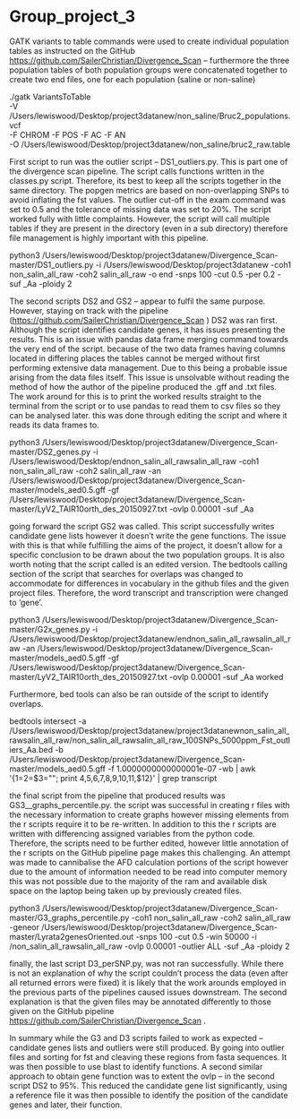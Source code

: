 # Group_project_3

GATK variants to table commands were used to create individual population tables as instructed on the GitHub https://github.com/SailerChristian/Divergence_Scan – furthermore the three population tables of both population groups were concatenated together to create two end files, one for each population (saline or non-saline)

./gatk VariantsToTable \
-V /Users/lewiswood/Desktop/project3datanew/non_saline/Bruc2_populations.vcf \
-F CHROM -F POS -F AC -F AN \
-O /Users/lewiswood/Desktop/project3datanew/non_saline/bruc2_raw.table

First script to run was the outlier script – DS1_outliers.py. This is part one of the divergence scan pipeline. The script calls functions written in the classes.py script. Therefore, its best to keep all the scripts together in the same directory. The popgen metrics are based on non-overlapping SNPs to avoid inflating the fst values. The outlier cut-off in the exam command was set to 0.5 and the tolerance of missing data was set to 20%. The script worked fully with little complaints. However, the script will call multiple tables if they are present in the  directory (even in a sub directory) therefore file management is highly important with this pipeline. 

python3 /Users/lewiswood/Desktop/project3datanew/Divergence_Scan-master/DS1_outliers.py -i /Users/lewiswood/Desktop/project3datanew -coh1 non_salin_all_raw -coh2 salin_all_raw -o end -snps 100 -cut 0.5 -per 0.2 -suf _Aa -ploidy 2

The second scripts DS2 and GS2 – appear to fulfil the same purpose. However, staying on track with the pipeline (https://github.com/SailerChristian/Divergence_Scan ) DS2 was ran first. Although the script identifies candidate genes, it has issues presenting the results. This is an issue with pandas data frame merging command towards the very end of the script. because of the two data frames having columns located in differing places the tables cannot be merged without first performing extensive data management. Due to this being a probable issue arising from the data files itself. This issue is unsolvable without reading the method of how the author of the pipeline produced the .gff and .txt files. The work around for this is to print the worked results straight to the terminal from the script or to use pandas to read them to csv files so they can be analysed later. this was done through editing the script and where it reads its data frames to. 

python3 /Users/lewiswood/Desktop/project3datanew/Divergence_Scan-master/DS2_genes.py -i /Users/lewiswood/Desktop/endnon_salin_all_rawsalin_all_raw -coh1 non_salin_all_raw -coh2 salin_all_raw -an /Users/lewiswood/Desktop/project3datanew/Divergence_Scan-master/models_aed0.5.gff -gf /Users/lewiswood/Desktop/project3datanew/Divergence_Scan-master/LyV2_TAIR10orth_des_20150927.txt -ovlp 0.00001 -suf _Aa


going forward the script GS2 was called. This script successfully writes candidate gene lists however it doesn’t write the gene functions. The issue with this is that while fulfilling the aims of the project, it doesn’t allow for a specific conclusion to be drawn about the two population groups. It is also worth noting that the script called is an edited version. The bedtools calling section of the script that searches for overlaps was changed to accommodate for differences in vocabulary in the github files and the given project files. Therefore, the word transcript and transcription were changed to ‘gene’.



python3 /Users/lewiswood/Desktop/project3datanew/Divergence_Scan-master/G2x_genes.py -i /Users/lewiswood/Desktop/project3datanew/endnon_salin_all_rawsalin_all_raw -an /Users/lewiswood/Desktop/project3datanew/Divergence_Scan-master/models_aed0.5.gff -gf /Users/lewiswood/Desktop/project3datanew/Divergence_Scan-master/LyV2_TAIR10orth_des_20150927.txt -ovlp 0.00001 -suf _Aa worked

 Furthermore, bed tools can also be ran outside of the script to identify overlaps. 	

bedtools intersect -a /Users/lewiswood/Desktop/project3datanew/project3datanewnon_salin_all_rawsalin_all_raw/non_salin_all_rawsalin_all_raw_100SNPs_5000ppm_Fst_outliers_Aa.bed -b /Users/lewiswood/Desktop/project3datanew/Divergence_Scan-master/models_aed0.5.gff -f 1.0000000000000001e-07 -wb | awk '{$1=$2=$3=""; print $4,$5,$6,$7,$8,$9,$10,$11,$12}' | grep transcript

the final script from the pipeline that produced results was GS3__graphs_percentile.py. the script was successful in creating r files with the necessary information to create graphs however missing elements from the r scripts require it to be re-written. In addition to this the r scripts are written with differencing assigned variables from the python code. Therefore, the scripts need to be further edited, however little annotation of the r scripts on the GitHub pipeline page makes this challenging. An attempt was made to cannibalise the AFD calculation portions of the script however due to the amount of information needed to be read into computer memory this was not possible due to the majority of the ram and available disk space on the laptop being taken up by previously created files. 

python3 /Users/lewiswood/Desktop/project3datanew/Divergence_Scan-master/G3_graphs_percentile.py -coh1 non_salin_all_raw -coh2 salin_all_raw -geneor /Users/lewiswood/Desktop/project3datanew/Divergence_Scan-master/Lyrata2genesOriented.out -snps 100 -cut 0.5 -win 50000 -i /non_salin_all_rawsalin_all_raw -ovlp 0.00001 -outlier ALL -suf _Aa -ploidy 2

finally, the last script D3_perSNP.py, was not ran successfully. While there is not an explanation of why the script couldn’t process the data (even after all returned errors were fixed) it is likely that the work arounds employed in the previous parts of the pipelines caused issues downstream. The second explanation is that the given files may be annotated differently to those given on the GitHub pipeline https://github.com/SailerChristian/Divergence_Scan . 

In summary while the G3 and D3 scripts failed to work as expected – candidate genes lists and outliers were still produced. By going into outlier files and sorting for fst and cleaving these regions from fasta sequences. It was then possible to use blast to identify functions. A second similar approach to obtain gene function was to extent the ovlp – in the second script DS2 to 95%. This reduced the candidate gene list significantly, using a reference file it was then possible to identify the position of the candidate genes and later, their function. 
